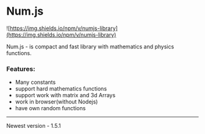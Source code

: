# Num.js

![https://img.shields.io/npm/v/numjs-library](https://img.shields.io/npm/v/numjs-library)

Num.js - is compact and fast library with mathematics and physics functions. 

### Features:

- Many constants
- support hard mathematics functions 
- support work with matrix and 3d Arrays
- work in browser(without Nodejs)
- have own random functions

---

Newest version - 1.5.1
